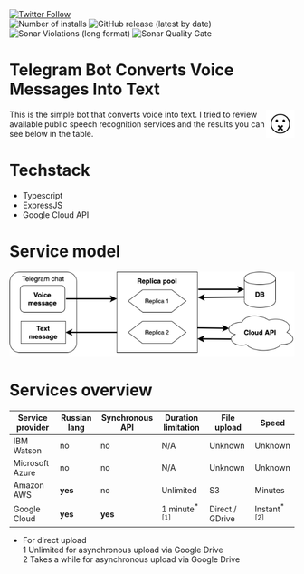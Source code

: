 <div>
    <a href="https://twitter.com/intent/follow?screen_name=n0th1ng_else" target="_blank" rel="noopener noreferrer">
        <img alt="Twitter Follow" src="https://img.shields.io/twitter/follow/n0th1ng_else?style=social">
    </a>
</div>

<div>
    <span>
        <img alt="Number of installs" src="https://img.shields.io/badge/installs-200%2B-blueviolet"> 
    </span>
    <span>
        <img alt="GitHub release (latest by date)" src="https://img.shields.io/github/v/release/n0th1ng-else/voice-to-text-bot"> 
    </span>
    <span>
        <img alt="Sonar Violations (long format)" src="https://img.shields.io/sonar/violations/n0th1ng-else_voice-to-text-bot?format=long&server=https%3A%2F%2Fsonarcloud.io"> 
    </span>
    <span>
        <img alt="Sonar Quality Gate" src="https://img.shields.io/sonar/quality_gate/n0th1ng-else_voice-to-text-bot?server=https%3A%2F%2Fsonarcloud.io"> 
    </span>
</div>

# Telegram Bot Converts Voice Messages Into Text

<img src="/assets/botPic/botPic.png?raw=true" alt="Bot logo" height="50px" align="right">

This is the simple bot that converts voice into text.
I tried to review available public speech recognition services
and the results you can see below in the table.

# Techstack

- Typescript
- ExpressJS
- Google Cloud API

# Service model

![Service model](/assets/diagram/diagram.png?raw=true "Full service model")

# Services overview

| Service provider | Russian lang | Synchronous API | Duration limitation      | File upload     | Speed                   |
| ---------------- | ------------ | --------------- | ------------------------ | --------------- | ----------------------- |
| IBM Watson       | no           | no              | N/A                      | Unknown         | Unknown                 |
| Microsoft Azure  | no           | no              | N/A                      | Unknown         | Unknown                 |
| Amazon AWS       | **yes**      | no              | Unlimited                | S3              | Minutes                 |
| Google Cloud     | **yes**      | **yes**         | 1 minute<sup>\*[1]</sup> | Direct / GDrive | Instant<sup>\*[2]</sup> |

- For direct upload
  <br/>
  1 Unlimited for asynchronous upload via Google Drive
  <br/>
  2 Takes a while for asynchronous upload via Google Drive
